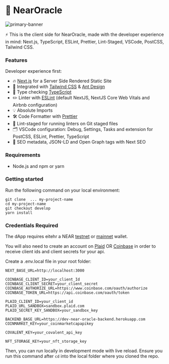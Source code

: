 # 🚀 NearOracle

![primary-banner](https://user-images.githubusercontent.com/82831286/185993806-279822d0-ffc5-4b7b-91d9-55ce7f4fbd60.png)

⚡️ This is the client side for NearOracle, made with the developer experience in mind: Next.js, TypeScript, ESLint, Prettier, Lint-Staged, VSCode, PostCSS, Tailwind CSS.

### Features

Developer experience first:

- 🔥 [Next.js](https://nextjs.org) for a Server Side Rendered Static Site
- 🎨 Integrated with [Tailwind CSS](https://tailwindcss.com) & [Ant Design](https://ant.design/)
- 🎉 Type checking [TypeScript](https://www.typescriptlang.org)
- ✏️ Linter with [ESLint](https://eslint.org) (default NextJS, NextJS Core Web Vitals and Airbnb configuration)
- 💡 Absolute Imports
- 🛠 Code Formatter with [Prettier](https://prettier.io)
- 🚫 Lint-staged for running linters on Git staged files
- 🗂 VSCode configuration: Debug, Settings, Tasks and extension for PostCSS, ESLint, Prettier, TypeScript
- 🤖 SEO metadata, JSON-LD and Open Graph tags with Next SEO

### Requirements

- Node.js and npm or yarn

### Getting started

Run the following command on your local environment:

```
git clone  ... my-project-name
cd my-project-name
git checkout develop
yarn install
```

### Credentials Required

The dApp requires eitehr a NEAR [testnet](https://wallet.testnet.near.org/) or [mainnet](https://wallet.near.org/) wallet.

You will also need to create an account on [Plaid](https://dashboard.plaid.com/) OR [Coinbase](https://developers.coinbase.com/) in order to receive client ids and client secrets for your api. 

Create a .env.local file in your root folder:

```
NEXT_BASE_URL=http://localhost:3000

COINBASE_CLIENT_ID=your_client_Id
COINBASE_CLIENT_SECRET=your_client_secret
COINBASE_AUTHORIZE_URL=https://www.coinbase.com/oauth/authorize
COINBASE_TOKEN_URL=https://api.coinbase.com/oauth/token

PLAID_CLIENT_ID=your_client_id
PLAID_URL_SANDBOX=sandbox.plaid.com
PLAID_SECRET_KEY_SANDBOX=your_sandbox_key

BACKEND_BASE_URL=https://dev-near-oracle-backend.herokuapp.com
COINMARKET_KEY=your_coinmarketcapapikey

COVALENT_KEY=your_covalent_api_key

NFT_STORAGE_KEY=your_nft_storage_key

```

Then, you can run locally in development mode with live reload. Ensure you run this command after `cd` into the local folder where you cloned the repo.
